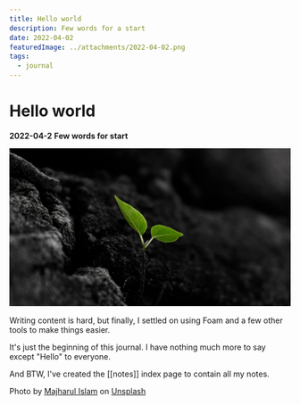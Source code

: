 ```yaml
---
title: Hello world
description: Few words for a start
date: 2022-04-02
featuredImage: ../attachments/2022-04-02.png
tags:
  - journal
---
```


# Hello world
**2022-04-2**
**Few words for start**

![sprout](../attachments/2022-04-02.png)

Writing content is hard, but finally, I settled on using Foam and a few other tools to make things easier.

It's just the beginning of this journal. I have nothing much more to say except "Hello" to everyone.

And BTW, I've created the [[notes]] index page to contain all my notes.

Photo by [Majharul Islam](https://unsplash.com/@mipavelk?utm_source=unsplash&utm_medium=referral&utm_content=creditCopyText) on [Unsplash](https://unsplash.com/s/photos/sprout?utm_source=unsplash&utm_medium=referral&utm_content=creditCopyText)
  